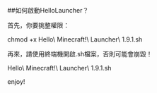##如何啟動HelloLauncher？


首先，你要挑整權限：

chmod +x Hello\ Minecraft\!\ Launcher\ 1.9.1.sh 

再來，請使用終端機開啟.sh檔案，否則可能會崩毀！

Hello\ Minecraft\!\ Launcher\ 1.9.1.sh

enjoy!
